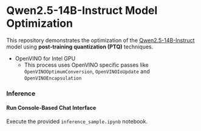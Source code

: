 # Qwen2.5-14B-Instruct Model Optimization

This repository demonstrates the optimization of the [Qwen2.5-14B-Instruct](https://huggingface.co/Qwen/Qwen2.5-14B-Instruct) model using **post-training quantization (PTQ)** techniques.
- OpenVINO for Intel GPU
   + This process uses OpenVINO specific passes like `OpenVINOOptimumConversion`, `OpenVINOIoUpdate` and `OpenVINOEncapsulation`

### **Inference**

#### **Run Console-Based Chat Interface**
Execute the provided `inference_sample.ipynb` notebook.


